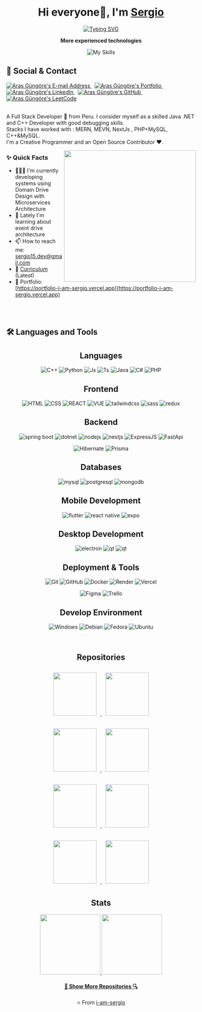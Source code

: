<!-- Mas configuraciones y temas en: https://github.com/topics/readme-stats -->
<div align="center">
 
# Hi everyone👋, I'm [Sergio](https://github.com/i-am-sergio)

<div align="center">

[![Typing SVG](https://readme-typing-svg.demolab.com/?lines=Fullstack+Developer+💻;Software+Engineer+👨‍💻&width=300&color=80ceff&size=25)](https://git.io/typing-svg)
</div>
</div>
<!-- Para los iconos: ![My Skills](https://skillicons.dev/icons?i=js,java,py,react,nodejs)](https://skillicons.dev) -->
<p align="center"><strong>More experienced technologies</strong></p>
<div align="center">
 
![My Skills](https://skillicons.dev/icons?i=java,cs,cpp,nodejs,py,react,mysql,mongodb)
</div>

## 📇 Social & Contact
<div align="left">
  <a href="mailto:sergio15.dev@gmail.com" target="_blank" rel="noreferrer"> <img alt="Aras Güngöre's E-mail Address" src="https://img.shields.io/badge/E&#8209;mail-D14836?style=for-the-badge&logo=gmail&logoColor=white" /> </a>
  &nbsp;
  <!--https://arasgungore.github.io/-->
  <a href="https://portfolio-i-am-sergio.vercel.app" target="blank" rel="noreferrer"> <img alt="Aras Güngöre's Portfolio" src="https://img.shields.io/badge/Portfolio-08203A?style=for-the-badge&logo=About.me&logoColor=white" /> </a>
  &nbsp;
  <a href="https://www.linkedin.com/in/sergio-daniel-mogollon-caceres-b36625250/" target="_blank" rel="noreferrer"> <img alt="Aras Güngöre's LinkedIn" src="https://img.shields.io/badge/LinkedIn-0077B5?style=for-the-badge&logo=linkedin&logoColor=white" /> </a>
  &nbsp;
  <a href="https://github.com/i-am-sergio" target="_blank" rel="noreferrer"> <img alt="Aras Güngöre's GitHub" src="https://img.shields.io/badge/GitHub-100000?style=for-the-badge&logo=github&logoColor=white" /> </a>
  &nbsp;
  <!--https://www.hackerrank.com/arasgungore-->
 <!--
  <a href="#" target="_blank" rel="noreferrer"> <img alt="Aras Güngöre's HackerRank" src="https://img.shields.io/badge/HackerRank-2EC866?style=for-the-badge&logo=HackerRank&logoColor=white" /> </a>
  &nbsp;
 -->
  <!--https://leetcode.com/arasgungore-->
  <a href="https://leetcode.com/zipdev/" target="blank" rel="noreferrer"> <img alt="Aras Güngöre's LeetCode" src="https://img.shields.io/badge/LeetCode-FFA116?style=for-the-badge&logo=LeetCode&logoColor=black" /> </a>
</div>
<!--
https://github.com/tandpfun/skill-icons
-->
<br>
<p>
A Full Stack Developer 🚀 from Peru. I consider myself as a skilled Java .NET and C++ Developer with good debugging skills.
<br/>
Stacks I have worked with : MERN, MEVN, NextJs , PHP+MySQL, C++&MySQL.
<br/>
I'm a Creative Programmer and an Open Source Contributor ❤️.
</p>


<img align="right" src="https://raw.githubusercontent.com/trinib/trinib/main/.images/terminal.gif" width="350">
  
### ✨ Quick Facts
<!-- - 💬 Ask me about anything related to Java C# or C++. Also JS -->
- 👨🏽‍💻 I'm currently developing systems using Domain Drive Design with Microservices Architecture
- 🤔 Lately I'm learning about event drive architecture
- 📫 How to reach me: [sergio15.dev@gmail.com](sergio15.dev@gmail.com)
- 📝 [Curriculum](#) (Latest)
- 📱 Portfolio: [https://portfolio-i-am-sergio.vercel.app](https://portfolio-i-am-sergio.vercel.app)

<br><br>

<!--https://simpleicons.org/  PARA LOS ICONOS -->
<!-- https://shields.io/badges/static-badge -->
## 🛠️ Languages and Tools

<h2 align="center">Languages</h2>
<div align="center">

![C++](https://img.shields.io/badge/c++-2d2f3b?style=for-the-badge&logo=cplusplus&logoColor=6c7ef5)
![Python](https://img.shields.io/badge/python-2d2f3b?style=for-the-badge&logo=python&logoColor=fdfdfd)
![Js](https://img.shields.io/badge/javascript-2d2f3b?style=for-the-badge&logo=javascript&logoColor=f8ff3b)
![Ts](https://img.shields.io/badge/typescript-2d2f3b?style=for-the-badge&logo=typescript&logoColor=3178C6)
![Java](https://img.shields.io/badge/java-2d2f3b?style=for-the-badge&logo=eclipse&logoColor=fdfdfd)
![C#](https://img.shields.io/badge/csharp-2d2f3b?style=for-the-badge&logo=csharp&logoColor=50d464)
![PHP](https://img.shields.io/badge/php-2d2f3b?style=for-the-badge&logo=php)

</div>

<h2 align="center">Frontend</h2>
<div align="center">

![HTML](https://img.shields.io/badge/html5-272936?style=for-the-badge&logo=html5&logoColor=ffa51f)
![CSS](https://img.shields.io/badge/css3-272936?style=for-the-badge&logo=css3&logoColor=3f8be8)
![REACT](https://img.shields.io/badge/react-272936?style=for-the-badge&logo=react&logoColor=61DAFB)
![VUE](https://img.shields.io/badge/vue-272936?style=for-the-badge&logo=vuedotjs&logoColor=4FC08D)
![tailwindcss](https://img.shields.io/badge/tailwindcss-272936?style=for-the-badge&logo=tailwindcss&logoColor=06B6D4)
![sass](https://img.shields.io/badge/sass-272936?style=for-the-badge&logo=sass&logoColor=#CC6699)
![redux](https://img.shields.io/badge/redux-272936?style=for-the-badge&logo=redux&logoColor=764ABC)
</div>

<h2 align="center">Backend</h2>
<div align="center">

![spring boot](https://img.shields.io/badge/springboot-2d2f3b?style=for-the-badge&logo=spring&logoColor=6DB33F)
![dotnet](https://img.shields.io/badge/DOTNET-2d2f3b?style=for-the-badge&logo=.net&logoColor=4287f5)
![nodejs](https://img.shields.io/badge/node%20js-2d2f3b?style=for-the-badge&logo=nodedotjs&logoColor=339933)
![nestjs](https://img.shields.io/badge/nestjs-2d2f3b?style=for-the-badge&logo=nestjs&logoColor=E0234E)
![ExpressJS](https://img.shields.io/badge/expressjs-2d2f3b?style=for-the-badge&logo=express&logoColor=f5f5f5)
![FastApi](https://img.shields.io/badge/fastapi-2d2f3b?style=for-the-badge&logo=fastapi&logoColor=009688)

![Hibernate](https://img.shields.io/badge/hibernate-2d2f3b?style=for-the-badge&logo=hibernate&logoColor=59666C)
![Prisma](https://img.shields.io/badge/prisma-2d2f3b?style=for-the-badge&logo=prisma&logoColor=5c7194)
<!--![Expressjs](https://img.shields.io/badge/-EXPRESSJS-black?style=flat-square&logo=Express)-->
<!--![Next.js](https://img.shields.io/badge/-NEXTJS-black?style=flat-square&logo=Next.js)-->
</div>

<h2 align="center">Databases</h2>
<div align="center">

![mysql](https://img.shields.io/badge/mysql-2d2f3b?style=for-the-badge&logo=mysql&logoColor=649dfa)
![postgresql](https://img.shields.io/badge/postgresql-2d2f3b?style=for-the-badge&logo=postgresql&logoColor=4169E1)
![mongodb](https://img.shields.io/badge/mongodb-2d2f3b?style=for-the-badge&logo=mongodb&logoColor=47A248)
<!--![SqlServer](https://img.shields.io/badge/-SQLSERVER-black?style=flat-square&logo=microsoftsqlserver)-->
<!--![Firebase](https://img.shields.io/badge/-FIREBASE-black?style=flat-square&logo=firebase)-->
</div>

<h2 align="center">Mobile Development</h2>
<div align="center">

![flutter](https://img.shields.io/badge/flutter-2d2f3b?style=for-the-badge&logo=flutter&logoColor=527dff)
![react native](https://img.shields.io/badge/react%20native-2d2f3b?style=for-the-badge&logo=react&logoColor=b5fffe)
![expo](https://img.shields.io/badge/expo-2d2f3b?style=for-the-badge&logo=expo&logoColor=fdfdfd)
</div>

<h2 align="center">Desktop Development</h2>
<div align="center">

![electron](https://img.shields.io/badge/electron-2d2f3b?style=for-the-badge&logo=electron)
![qt](https://img.shields.io/badge/qt-2d2f3b?style=for-the-badge&logo=qt&logoColor=41CD52)
![qt](https://img.shields.io/badge/cmake-2d2f3b?style=for-the-badge&logo=cmake&logoColor=f5f5f5)
</div>

<h2 align="center">Deployment & Tools</h2>
<div align="center">

![Git](https://img.shields.io/badge/git-2d2f3b?style=for-the-badge&logo=git&logoColor=F05032)
![GitHub](https://img.shields.io/badge/git-2d2f3b?style=for-the-badge&logo=github&logoColor=fdfdfd)
![Docker](https://img.shields.io/badge/docker-2d2f3b?style=for-the-badge&logo=docker&logoColor=2496ED)
![Render](https://img.shields.io/badge/render-2d2f3b?style=for-the-badge&logo=render&logoColor=46E3B7)
![Vercel](https://img.shields.io/badge/vercel-2d2f3b?style=for-the-badge&logo=figma&logoColor=F24E1E)

![Figma](https://img.shields.io/badge/figma-2d2f3b?style=for-the-badge&logo=figma)
![Trello](https://img.shields.io/badge/trello-2d2f3b?style=for-the-badge&logo=trello)
<!--![Railway](https://img.shields.io/badge/-RAILWAY-black?style=flat-square&logo=railway)-->
<!--![GithubPages](https://img.shields.io/badge/-GITHUBPAGES-black?style=flat-square&logo=githubpages)-->
</div>

<h2 align="center">Develop Environment</h2>
<div align="center">

![Windows](https://img.shields.io/badge/windows-2d2f3b?style=for-the-badge&logo=windows&logoColor=0078D4)
![Debian](https://img.shields.io/badge/debian-2d2f3b?style=for-the-badge&logo=debian&logoColor=ff4066)
![Fedora](https://img.shields.io/badge/fedora-2d2f3b?style=for-the-badge&logo=fedora&logoColor=51A2DA)
![Ubuntu](https://img.shields.io/badge/ubuntu-2d2f3b?style=for-the-badge&logo=ubuntu&logoColor=E95420)
</div>

<br>


<!-- https://github.com/anuraghazra/github-readme-stats?tab=readme-ov-file#themes -->
<h2 align="center">Repositories</h2>

<p align="center">
  <a href="https://github.com/i-am-sergio/universe_social_network_web_app" title="Universe Social Network Web App">
    <img height="115" src="https://github-readme-stats.vercel.app/api/pin/?username=i-am-sergio&repo=universe_social_network_web_app&theme=react" style="margin: 10px;">
  </a>
  <a href="https://github.com/ShinjiMC/Enrollment-Management-System-UNSA" title="Enrollment Management System UNSA">
    <img height="115" src="https://github-readme-stats.vercel.app/api/pin/?username=ShinjiMC&repo=Enrollment-Management-System-UNSA&theme=react" style="margin: 10px;">
  </a>
</p>

<p align="center">
  <a href="https://github.com/i-am-sergio/ia_hackathon_project" title="Integrated WebApp flowers recognition with CNN">
    <img height="115" src="https://github-readme-stats.vercel.app/api/pin/?username=i-am-sergio&repo=ia_hackathon_project&theme=react" style="margin: 10px;">
  </a>
  <a href="https://github.com/i-am-sergio/exercise-monitoring-system-opencv" title="Exercise Monitoring System with Pose Estimation">
    <img height="115" src="https://github-readme-stats.vercel.app/api/pin/?username=i-am-sergio&repo=exercise-monitoring-system-opencv&theme=react" style="margin: 10px;">
  </a>
</p>

<p align="center">
  <a href="https://github.com/i-am-sergio/augmented-reality-modeled-object-visualizer" title="augmented-reality-modeled-object-visualizer">
    <img height="115" src="https://github-readme-stats.vercel.app/api/pin/?username=i-am-sergio&repo=augmented-reality-modeled-object-visualizer&theme=react" style="margin: 10px;">
  </a>
  <a href="https://github.com/i-am-sergio/things" title="Rollin Microservices App">
    <img height="115" src="https://github-readme-stats.vercel.app/api/pin/?username=i-am-sergio&repo=things&theme=react" style="margin: 10px;">
  </a>
</p>

<p align="center">
  <a href="https://github.com/i-am-sergio/ai-expert-system-vocational-guidance" title="ai-expert-system-vocational-guidance">
    <img height="115" src="https://github-readme-stats.vercel.app/api/pin/?username=i-am-sergio&repo=ai-expert-system-vocational-guidance&theme=react" style="margin: 10px;">
  </a>
  <a href="https://github.com/i-am-sergio/react-web-epcc" title="Computer Week 2023 Webpage">
    <img height="115" src="https://github-readme-stats.vercel.app/api/pin/?username=i-am-sergio&repo=react-web-epcc&theme=react" style="margin: 10px;">
  </a>
</p>


<h2 align="center">Stats</h2>

<div align="center">

<a href="https://github.com/anuraghazra/github-readme-stats" title="Go to Source">
  <img height="160" src="https://github-readme-stats.vercel.app/api?username=i-am-sergio&show_icons=true&theme=react">
</a>
<a href="https://github.com/trinib/AdGuard-WireGuard-Unbound-Cloudflare">
  <img height="160" src="https://github-readme-stats.vercel.app/api/top-langs/?username=i-am-sergio&layout=compact&theme=react">
</a>
</div>

<!--
<a href="https://github.com/anuraghazra/github-readme-stats" margin-left="100px">
  <img width="50%" height="200" src="https://github-readme-stats.vercel.app/api/top-langs/?username=heros789-sergio&layout=compact&theme=midnight-purple" />
</a>
-->

<!--📈ACTIVITYGRAPH / configuraciones y temas del grafico aqui: https://github.com/i-am-sergio/github-readme-activity-graph#customization -->

<h4 align="center"><a href="https://github.com/i-am-sergio?tab=repositories" title="Show More Repositories">🔎 Show More Repositories 🔍</a></h4>
<p align = "center">⭐ From <a href="https://portfolio-i-am-sergio.vercel.app">i-am-sergio</a></p>
<div align="center">

